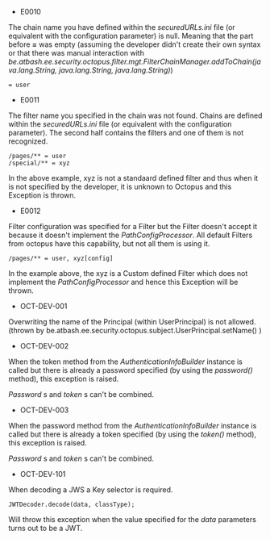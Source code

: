 * E0010

The chain name you have defined within the _securedURLs.ini_ file (or equivalent with the configuration parameter) is null. Meaning that the part before **=** was empty (assuming the developer didn't create their own syntax or that there was manual interaction with _be.atbash.ee.security.octopus.filter.mgt.FilterChainManager.addToChain(java.lang.String, java.lang.String, java.lang.String)_)

```
= user
```

* E0011

The filter name you specified in the chain was not found. Chains are defined within the _securedURLs.ini_ file (or equivalent with the configuration parameter). The second half contains the filters and one of them is not recognized.

```
/pages/** = user
/special/** = xyz
```

In the above example, xyz is not a standaard defined filter and thus when it is not specified by the developer, it is unknown to Octopus and this Exception is thrown.

* E0012

Filter configuration was specified for a Filter but the Filter doesn't accept it because it doesn't implement the _PathConfigProcessor_. All default Filters from octopus have this capability, but not all them is using it.

```
/pages/** = user, xyz[config]

```

In the example above, the xyz is a Custom defined Filter which does not implement the _PathConfigProcessor_ and hence this Exception will be thrown.



* OCT-DEV-001

Overwriting the name of the Principal (within UserPrincipal) is not allowed. (thrown by be.atbash.ee.security.octopus.subject.UserPrincipal.setName() )

* OCT-DEV-002

When the token method from the _AuthenticationInfoBuilder_ instance is called but there is already a password specified (by using the _password()_ method), this exception is raised.

_Password_ s and _token_ s can't be combined.


* OCT-DEV-003

When the password method from the _AuthenticationInfoBuilder_ instance is called but there is already a token specified (by using the _token()_ method), this exception is raised.

_Password_ s and _token_ s can't be combined.


* OCT-DEV-101

When decoding a JWS a Key selector is required.

```
JWTDecoder.decode(data, classType);
```

Will throw this exception when the value specified for the _data_ parameters turns out to be a JWT.

